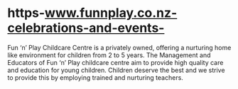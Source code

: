 # https-www.funnplay.co.nz-celebrations-and-events-
Fun ‘n’ Play Childcare Centre is a privately owned, offering a nurturing home like environment for children from 2 to 5 years.  The Management and Educators of Fun ‘n’ Play childcare centre aim to provide high quality care and education for young children.  Children deserve the best and we strive to provide this by employing trained and nurturing teachers.
